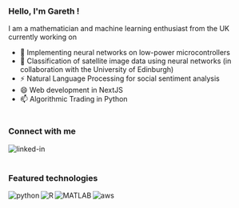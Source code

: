 ### Hello, I'm Gareth !
I am a mathematician and machine learning enthusiast from the UK currently working on 
- 🔭 Implementing neural networks on low-power microcontrollers
- 🌱 Classification of satellite image data using neural networks (in collaboration with the University of Edinburgh)
- ⚡ Natural Language Processing for social sentiment analysis 
- 😄 Web development in NextJS
- 📫 Algorithmic Trading in Python
<br><br>
<h3>Connect with me</h3>
<a href="https://www.linkedin.com/in/gareth-haagman-023b841b7/"><img align="left" alt="linked-in" src="https://img.shields.io/badge/linkedin-%230077B5.svg?&style=for-the-badge&logo=linkedin&logoColor=white" /></a>
<br>
<br>
<h3>Featured technologies</h3>
<img align="left" alt="python" src="https://img.shields.io/badge/python%20-%2320232a.svg?&style=for-the-badge&logo=python&logoColor=%2361DAFB" />
<img align="left" alt="R" src="https://img.shields.io/badge/R%20-%2343853D.svg?&style=for-the-badge&logo=R&logoColor=white" />
<img align="left" alt="MATLAB" src="https://img.shields.io/badge/MATLAB%20-%2343853D.svg?&style=for-the-badge&logo=MATLAB&logoColor=white" />
<img align="left" alt="aws" src="https://img.shields.io/badge/Amazon%20AWS-%23232F3E?logo=amazon-aws&logoColor=white&style=for-the-badge" />
<br>
<br>
